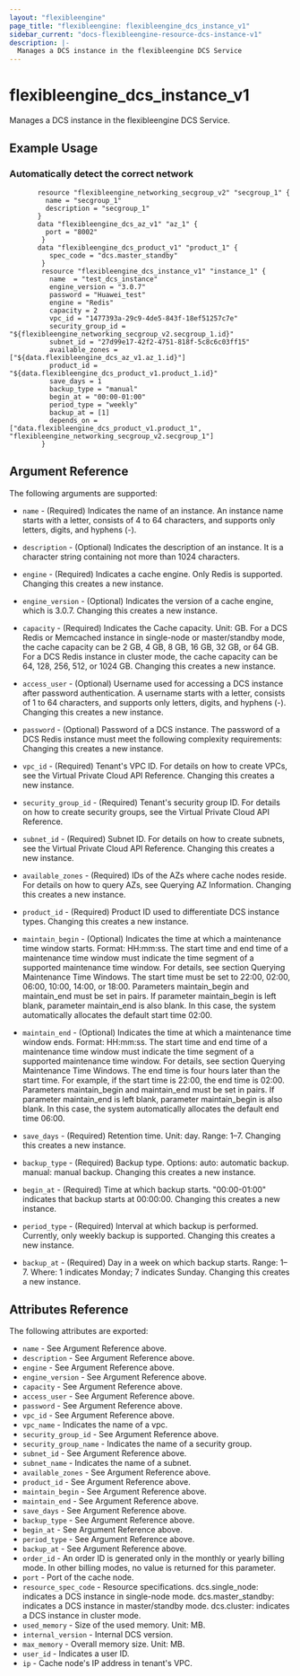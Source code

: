```yaml
---
layout: "flexibleengine"
page_title: "flexibleengine: flexibleengine_dcs_instance_v1"
sidebar_current: "docs-flexibleengine-resource-dcs-instance-v1"
description: |-
  Manages a DCS instance in the flexibleengine DCS Service
---
```


# flexibleengine\_dcs\_instance_v1

Manages a DCS instance in the flexibleengine DCS Service.

## Example Usage

### Automatically detect the correct network

```hcl
       resource "flexibleengine_networking_secgroup_v2" "secgroup_1" {
         name = "secgroup_1"
         description = "secgroup_1"
       }
       data "flexibleengine_dcs_az_v1" "az_1" {
         port = "8002"
		}
       data "flexibleengine_dcs_product_v1" "product_1" {
          spec_code = "dcs.master_standby"
		}
		resource "flexibleengine_dcs_instance_v1" "instance_1" {
		  name  = "test_dcs_instance"
          engine_version = "3.0.7"
          password = "Huawei_test"
          engine = "Redis"
          capacity = 2
          vpc_id = "1477393a-29c9-4de5-843f-18ef51257c7e"
          security_group_id = "${flexibleengine_networking_secgroup_v2.secgroup_1.id}"
          subnet_id = "27d99e17-42f2-4751-818f-5c8c6c03ff15"
          available_zones = ["${data.flexibleengine_dcs_az_v1.az_1.id}"]
          product_id = "${data.flexibleengine_dcs_product_v1.product_1.id}"
          save_days = 1
          backup_type = "manual"
          begin_at = "00:00-01:00"
          period_type = "weekly"
          backup_at = [1]
          depends_on = ["data.flexibleengine_dcs_product_v1.product_1", "flexibleengine_networking_secgroup_v2.secgroup_1"]
		}
```

## Argument Reference

The following arguments are supported:

* `name` - (Required) Indicates the name of an instance. An instance name starts with a letter,
	consists of 4 to 64 characters, and supports only letters, digits, and hyphens (-).

* `description` - (Optional) Indicates the description of an instance. It is a character
    string containing not more than 1024 characters.

* `engine` - (Required) Indicates a cache engine. Only Redis is supported.
    Changing this creates a new instance.

* `engine_version` - (Optional) Indicates the version of a cache engine, which is 3.0.7.
    Changing this creates a new instance.

* `capacity` - (Required) Indicates the Cache capacity. Unit: GB.
    For a DCS Redis or Memcached instance in single-node or master/standby mode, the cache
    capacity can be 2 GB, 4 GB, 8 GB, 16 GB, 32 GB, or 64 GB.
    For a DCS Redis instance in cluster mode, the cache capacity can be 64, 128, 256, 512,
    or 1024 GB. Changing this creates a new instance.

* `access_user` - (Optional) Username used for accessing a DCS instance after password
    authentication. A username starts with a letter, consists of 1 to 64 characters,
    and supports only letters, digits, and hyphens (-).
    Changing this creates a new instance.

* `password` - (Optional) Password of a DCS instance.
    The password of a DCS Redis instance must meet the following complexity requirements:
    Changing this creates a new instance.

* `vpc_id` - (Required) Tenant's VPC ID. For details on how to create VPCs, see the
    Virtual Private Cloud API Reference.
    Changing this creates a new instance.

* `security_group_id` - (Required) Tenant's security group ID. For details on how to
    create security groups, see the Virtual Private Cloud API Reference.

* `subnet_id` - (Required) Subnet ID. For details on how to create subnets, see the
    Virtual Private Cloud API Reference.
    Changing this creates a new instance.

* `available_zones` - (Required) IDs of the AZs where cache nodes reside. For details
    on how to query AZs, see Querying AZ Information.
    Changing this creates a new instance.

* `product_id` - (Required) Product ID used to differentiate DCS instance types.
    Changing this creates a new instance.

* `maintain_begin` - (Optional) Indicates the time at which a maintenance time window starts.
    Format: HH:mm:ss.
    The start time and end time of a maintenance time window must indicate the time segment of
	a supported maintenance time window. For details, see section Querying Maintenance Time Windows.
    The start time must be set to 22:00, 02:00, 06:00, 10:00, 14:00, or 18:00.
    Parameters maintain_begin and maintain_end must be set in pairs. If parameter maintain_begin
	is left blank, parameter maintain_end is also blank. In this case, the system automatically
	allocates the default start time 02:00.

* `maintain_end` - (Optional) Indicates the time at which a maintenance time window ends.
    Format: HH:mm:ss.
    The start time and end time of a maintenance time window must indicate the time segment of
	a supported maintenance time window. For details, see section Querying Maintenance Time Windows.
    The end time is four hours later than the start time. For example, if the start time is 22:00,
	the end time is 02:00.
    Parameters maintain_begin and maintain_end must be set in pairs. If parameter maintain_end is left
	blank, parameter maintain_begin is also blank. In this case, the system automatically allocates
	the default end time 06:00.

* `save_days` - (Required) Retention time. Unit: day. Range: 1–7.
    Changing this creates a new instance.

* `backup_type` - (Required) Backup type. Options:
    auto: automatic backup.
    manual: manual backup.
    Changing this creates a new instance.

* `begin_at` - (Required) Time at which backup starts. "00:00-01:00" indicates that backup
    starts at 00:00:00. Changing this creates a new instance.

* `period_type` - (Required) Interval at which backup is performed. Currently, only weekly
    backup is supported. Changing this creates a new instance.

* `backup_at` - (Required) Day in a week on which backup starts. Range: 1–7. Where: 1
    indicates Monday; 7 indicates Sunday. Changing this creates a new instance.

## Attributes Reference

The following attributes are exported:


* `name` - See Argument Reference above.
* `description` - See Argument Reference above.
* `engine` - See Argument Reference above.
* `engine_version` - See Argument Reference above.
* `capacity` - See Argument Reference above.
* `access_user` - See Argument Reference above.
* `password` - See Argument Reference above.
* `vpc_id` - See Argument Reference above.
* `vpc_name` - Indicates the name of a vpc.
* `security_group_id` - See Argument Reference above.
* `security_group_name` - Indicates the name of a security group.
* `subnet_id` - See Argument Reference above.
* `subnet_name` - Indicates the name of a subnet.
* `available_zones` - See Argument Reference above.
* `product_id` - See Argument Reference above.
* `maintain_begin` - See Argument Reference above.
* `maintain_end` - See Argument Reference above.
* `save_days` - See Argument Reference above.
* `backup_type` - See Argument Reference above.
* `begin_at` - See Argument Reference above.
* `period_type` - See Argument Reference above.
* `backup_at` - See Argument Reference above.
* `order_id` - An order ID is generated only in the monthly or yearly billing mode.
    In other billing modes, no value is returned for this parameter.
* `port` - Port of the cache node.
* `resource_spec_code` - Resource specifications.
    dcs.single_node: indicates a DCS instance in single-node mode.
    dcs.master_standby: indicates a DCS instance in master/standby mode.
    dcs.cluster: indicates a DCS instance in cluster mode.
* `used_memory` - Size of the used memory. Unit: MB.
* `internal_version` - Internal DCS version.
* `max_memory` - Overall memory size. Unit: MB.
* `user_id` - Indicates a user ID.
* `ip` - Cache node's IP address in tenant's VPC.
